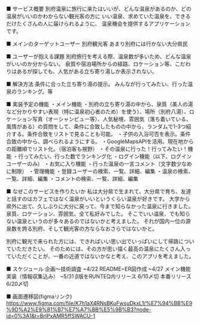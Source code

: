 ■ サービス概要
別府温泉に旅行に来たはいいが、どんな温泉があるのか、どの温泉がいいのかわからない観光客の方に
いい温泉、求めていた温泉を、できるだけたくさんの人に届けられるように、
温泉機会を提供するアプリケーションです。

■ メインのターゲットユーザー
別府観光客
あまり別府には行かない大分県民

■ ユーザーが抱える課題
別府旅行を考える際、温泉数が多いため、どんな温泉がいいのか分からない。
泉質や宿泊場所からの経路、ロケーション等、こだわりはあるが探しても、人気がある立ち寄り湯しか表示されない。

■ 解決方法
条件に合った立ち寄り湯の提示。
みんなが行ってみたい、行った温泉のランキング。等

■ 実装予定の機能
・メイン機能
  ・別府の立ち寄り湯の中から、泉質（美人の湯など分かりやすい表現（特に温泉初心者のため）を使う）、場所（別府八湯）、ロケーション写真（オーシャンビュー等）、人気秘境、雰囲気（落ち着いている、風情がある）の質問をして、条件に合致したものの中から、ランダムで1-3つ紹介する。条件合致をリストで見ることも可能。
  ・子供の入浴可否を表示。条件合致の中から、調べられるようにする。
  ・GoogleMapsAPIを活用。現在地からの距離順でリスト化。（宿泊客も視野）
  ・その温泉に行った！行ってみたい！機能
  ・行ってみたい、行った数でランキング化
  ・ログイン機能（以下、ログインユーザーのみ）
    ・お気に入り機能
    ・行った温泉の一言コメント（文字数少なめに制限）
・管理機能
  ・登録ユーザーの検索、一覧、詳細、編集
  ・温泉の検索、一覧、詳細、編集
  ・コメントの検索、一覧、詳細、編集

■ なぜこのサービスを作りたいか
私は大分県で生まれて、大分県で育ち、友達と話すのはカフェではなく温泉がいいというくらい温泉が好きです。
大学から県外に出て、久しぶりに大分に戻って、今まで知らなかった温泉に行きました。泉質、ロケーション、雰囲気、全て私好みでした。
そこでいい温泉、でも知らない温泉というのが多々あるのではないかと考えました。
それが国内一位の源泉数を誇る別府、そして観光客の方ならなおさらではないかと。

別府に観光で来られた方には、できればいい思い出でいっぱいにして帰路についていただきたい。
そのためには、その方が思い描く最高の温泉にたくさん入っていただくことが、一番の近道ではないかなと考え、このアプリを考えました。

■ スケジュール
企画〜技術調査 ~4/22
README~ER図作成 ~4/27
メイン機能実装（情報収集込み） ~5/31
β版をRUNTEQ内リリース 6/10〆切
本番リリース 6/20〆切

■ 画面遷移図(figmaリンク)
https://www.figma.com/file/K7h1aX4RNsBKuFwsuDkxL1/%E7%94%BB%E9%9D%A2%E9%81%B7%E7%A7%BB%E5%9B%B3?node-id=0%3A1&t=BrlPxAMR5ffSWACU-1